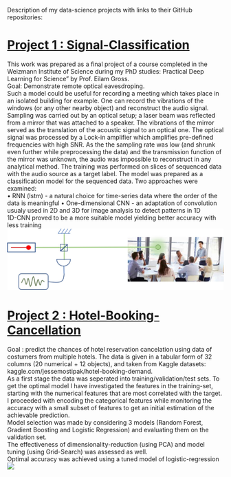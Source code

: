 Description of my data-science projects with links to their GitHub repositories:
# [Project 1 : Signal-Classification](https://github.com/omrigo5/Signal-Classification)
This work was prepared as a final project of a course completed in the Weizmann Institute of Science during my PhD studies: Practical Deep Learning for Science” by Prof. Eilam Gross.  
Goal: Demonstrate remote optical eavesdroping.  
Such a model could be useful for recording a meeting which takes place in an isolated building for example. One can record the vibrations of the windows (or any other nearby object) and reconstruct the audio signal.  
Sampling was carried out by an optical setup; a laser beam was reflected from a mirror that was attached to a speaker. The vibrations of the mirror served as the translation of the acoustic signal to an optical one. The optical signal was processed by a Lock-in amplifier which amplifies pre-defined frequencies with high SNR. As the the sampling rate was low (and shrunk even further while preprocessing the data) and the transmission function of the mirror was unknown, the audio was impossible to reconstruct in any analytical method.
The training was performed on slices of sequenced data with the audio source as a target label. The model was prepared as a classification model for the sequenced data. Two approaches were examined:  
•	RNN (lstm) - a natural choice for time-series data where the order of the data is meaningful
•	One-dimensional CNN - an adaptation of convolution usualy used in 2D and 3D for image analysis to detect patterns in 1D  
1D-CNN proved to be a more suitable model yielding better accuracy with less training
![](https://github.com/omrigo5/Signal-Classification/blob/master/objective.jpg?raw=true)


# [Project 2 : Hotel-Booking-Cancellation](https://github.com/omrigo5/Hotel-Booking-Cancellation)
Goal : predict the chances of hotel reservation cancelation using data of costumers from multiple hotels. The data is given in a tabular form of 32 columns (20 numerical + 12 objects), and taken from Kaggle datasets: kaggle.com/jessemostipak/hotel-booking-demand.  
As a first stage the data was seperated into training/validation/test sets. To get the optimal model I have investigated the features in the training-set, starting with the numerical features that are most correlated with the target. I proceeded with encoding the categorical features while monitoring the accuracy with a small subset of features to get an initial estimation of the achievable prediction.  
Model selection was made by considering 3 models (Random Forest, Gradient Boosting and Logistic Regression) and evaluating them on the validation set.   
The effectiveness of dimensionality-reduction (using PCA) and model tuning (using Grid-Search) was assessed as well.  
Optimal accuracy was achieved using a tuned model of logistic-regression 
![](https://github.com/omrigo5/Portfolio-Omri-Goldberg/blob/master/Images/combined.png?raw=true)  
